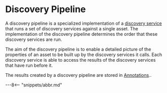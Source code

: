 <!-- SPDX-License-Identifier: CC-BY-4.0 -->
<!-- Copyright Contributors to the ODPi Egeria project. -->

# Discovery Pipeline

A discovery pipeline is a specialized implementation of a [discovery service](discovery-service.md)
that runs a set of discovery services against a single asset.  The implementation of
the discovery pipeline determines the order that these discovery services are run.

The aim of the discovery pipeline is to enable a detailed picture of the properties
of an asset to be built up by the discovery services it calls.  Each discovery service
is able to access the results of the discovery services that have run before it.

The results created by a discovery pipeline are stored in [Annotations](discovery-annotation.md)..

---8<-- "snippets/abbr.md"